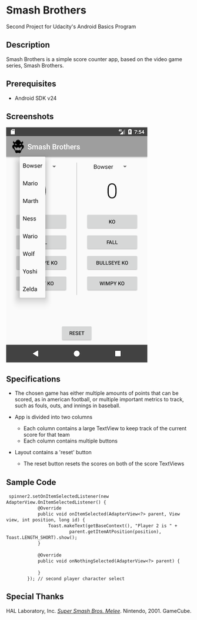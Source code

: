 # Smash Brothers
Second Project for Udacity's Android Basics Program

## Description

Smash Brothers is a simple score counter app, based on the video game series, Smash Brothers.

## Prerequisites

* Android SDK v24

## Screenshots

![Score counter](https://github.com/trobbierob/smashbrothers/blob/master/screenshots/screenshot.png)

## Specifications

* The chosen game has either multiple amounts of points that can be scored, as in american football, or multiple important metrics to track, such as fouls, outs, and innings in baseball.

* App is divided into two columns
  * Each column contains a large TextView to keep track of the current score for that team
  * Each column contains multiple buttons
  
* Layout contains a 'reset' button
  * The reset button resets the scores on both of the score TextViews

## Sample Code
~~~
 spinner2.setOnItemSelectedListener(new AdapterView.OnItemSelectedListener() {
            @Override
            public void onItemSelected(AdapterView<?> parent, View view, int position, long id) {
                Toast.makeText(getBaseContext(), "Player 2 is " +
                        parent.getItemAtPosition(position), Toast.LENGTH_SHORT).show();
            }

            @Override
            public void onNothingSelected(AdapterView<?> parent) {

            }
        }); // second player character select
~~~

## Special Thanks

HAL Laboratory, Inc. [_Super Smash Bros. Melee_](https://www.ssbwiki.com/Super_Smash_Bros._Melee). Nintendo, 2001. GameCube.
